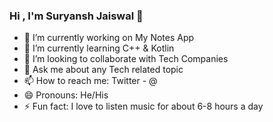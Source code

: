### Hi , I'm Suryansh Jaiswal 👋


- 🔭 I’m currently working on My Notes App
- 🌱 I’m currently learning C++ & Kotlin 
- 👯 I’m looking to collaborate with Tech Companies
- 💬 Ask me about any Tech related topic
- 📫 How to reach me: Twitter - @
- 😄 Pronouns: He/His
- ⚡ Fun fact: I love to listen music for about 6-8 hours a day

